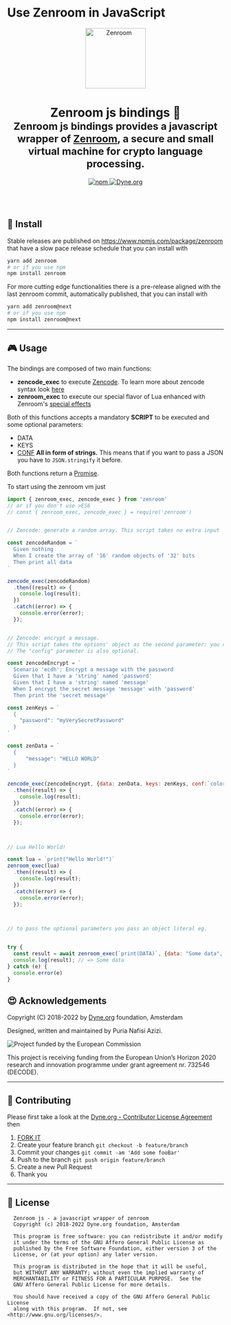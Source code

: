 # Use Zenroom in JavaScript

<p align="center">
 <a href="https://dev.zenroom.org/">
    <img src="https://raw.githubusercontent.com/dyne/Zenroom/master/docs/_media/images/zenroom_logo.png" height="140" alt="Zenroom">
  </a>
</p>

<h1 align="center">
  Zenroom js bindings 🧰</br>
  <sub>Zenroom js bindings provides a javascript wrapper of <a href="https://github.com/dyne/Zenroom">Zenroom</a>, a secure and small virtual machine for crypto language processing.</sub>
</h1>

<p align="center">
  <a href="https://badge.fury.io/js/zenroom">
    <img alt="npm" src="https://img.shields.io/npm/v/zenroom.svg">
  </a>
  <a href="https://dyne.org">
    <img src="https://img.shields.io/badge/%3C%2F%3E%20with%20%E2%9D%A4%20by-Dyne.org-blue.svg" alt="Dyne.org">
  </a>
</p>

<br><br>


## 💾 Install

Stable releases are published on https://www.npmjs.com/package/zenroom that
have a slow pace release schedule that you can install with

```bash
yarn add zenroom
# or if you use npm
npm install zenroom
```


For more cutting edge functionalities there is a pre-release aligned with
the last zenroom commit, automatically published, that you can install with

```bash
yarn add zenroom@next
# or if you use npm
npm install zenroom@next
```

* * *

## 🎮 Usage

The bindings are composed of two main functions:

 - **zencode_exec** to execute [Zencode](https://dev.zenroom.org/#/pages/zencode-intro?id=smart-contracts-in-human-language). To learn more about zencode syntax look [here](https://dev.zenroom.org/#/pages/zencode-cookbook-intro)
 - **zenroom_exec** to execute our special flavor of Lua enhanced with Zenroom's [special effects](https://dev.zenroom.org/#/pages/lua)


Both of this functions accepts a mandatory **SCRIPT** to be executed and some optional parameters:
  * DATA
  * KEYS
  * [CONF](https://dev.zenroom.org/#/pages/zenroom-config)
**All in form of strings.** This means that if you want to pass a JSON you have to `JSON.stringify` it before.

Both functions return a [Promise](https://developer.mozilla.org/en-US/docs/Web/JavaScript/Reference/Global_Objects/Promise).

To start using the zenroom vm just

```js
import { zenroom_exec, zencode_exec } from 'zenroom'
// or if you don't use >ES6
// const { zenroom_exec, zencode_exec } = require('zenroom')


// Zencode: generate a random array. This script takes no extra input

const zencodeRandom = `
  Given nothing
  When I create the array of '16' random objects of '32' bits
  Then print all data
`

zencode_exec(zencodeRandom)
  .then((result) => {
    console.log(result);
  })
  .catch((error) => {
    console.error(error);
  });


// Zencode: encrypt a message.
// This script takes the options' object as the second parameter: you can include data and/or keys as input.
// The "config" parameter is also optional.

const zencodeEncrypt = `
  Scenario 'ecdh': Encrypt a message with the password
  Given that I have a 'string' named 'password'
  Given that I have a 'string' named 'message'
  When I encrypt the secret message 'message' with 'password'
  Then print the 'secret message'`

const zenKeys = `
  {
    "password": "myVerySecretPassword"
  }
`

const zenData = `
  {
      "message": "HELLO WORLD"
  }
`

zencode_exec(zencodeEncrypt, {data: zenData, keys: zenKeys, conf:`color=0, debug=0`})
  .then((result) => {
    console.log(result);
  })
  .catch((error) => {
    console.error(error);
  });



// Lua Hello World!

const lua = `print("Hello World!")`
zenroom_exec(lua)
  .then((result) => {
    console.log(result);
  })
  .catch((error) => {
    console.error(error);
  });



// to pass the optional parameters you pass an object literal eg.


try {
  const result = await zenroom_exec(`print(DATA)`, {data: "Some data", keys: "Some other data", conf:`color=0, debug=0`});
  console.log(result); // => Some data
} catch (e) {
  console.error(e)
}


```


## 😍 Acknowledgements

Copyright (C) 2018-2022 by [Dyne.org](https://www.dyne.org) foundation, Amsterdam

Designed, written and maintained by Puria Nafisi Azizi.

<img src="https://upload.wikimedia.org/wikipedia/commons/8/84/European_Commission.svg" class="pic" alt="Project funded by the European Commission">

This project is receiving funding from the European Union’s Horizon 2020 research and innovation programme under grant agreement nr. 732546 (DECODE).

* * *

## 👤 Contributing

Please first take a look at the [Dyne.org - Contributor License Agreement](CONTRIBUTING.md) then

1.  [FORK IT](https://github.com/puria/zenroomjs/fork)
2.  Create your feature branch `git checkout -b feature/branch`
3.  Commit your changes `git commit -am 'Add some fooBar'`
4.  Push to the branch `git push origin feature/branch`
5.  Create a new Pull Request
6.  Thank you

* * *

## 💼 License

      Zenroom js - a javascript wrapper of zenroom
      Copyright (c) 2018-2022 Dyne.org foundation, Amsterdam

      This program is free software: you can redistribute it and/or modify
      it under the terms of the GNU Affero General Public License as
      published by the Free Software Foundation, either version 3 of the
      License, or (at your option) any later version.

      This program is distributed in the hope that it will be useful,
      but WITHOUT ANY WARRANTY; without even the implied warranty of
      MERCHANTABILITY or FITNESS FOR A PARTICULAR PURPOSE.  See the
      GNU Affero General Public License for more details.

      You should have received a copy of the GNU Affero General Public License
      along with this program.  If not, see <http://www.gnu.org/licenses/>.
